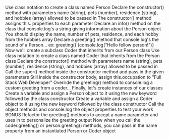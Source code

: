 Use class notation to create a class named Person
Declare the constructor() method with parameters name (string), pets (number), residence (string), and hobbies (array) allowed to be passed in
The constructor() method assigns this. properties to each parameter
Declare an info() method on the class that console.log's a string giving information about the Person object
You should display the name, number of pets, residence, and each hobby from the hobbies array
Declare a greeting() method that console.log's the sound of a Person... ex: greeting() {console.log("Hello fellow person!")}
Now we'll create a subclass Coder that inherits from our Person class
Use class notation to create a class named Coder that inherits from the Person class
Declare the constructor() method with parameters name (string), pets (number), residence (string), and hobbies (array) allowed to be passed in
Call the super() method inside the constructor method and pass in the given parameters
Still inside the constructor body, assign this.occupation to "Full Stack Web Developer"
Override the greeting() method to console.log a custom greeting from a coder…
Finally, let's create instances of our classes
Create a variable and assign a Person object to it using the new keyword followed by the class constructor
Create a variable and assign a Coder object to it using the new keyword followed by the class constructor
Call the object methods and console.log the object properties to test your work
BONUS
Refactor the greeting() methods to accept a name parameter and uses in to personalize the greeting output
Now when you call the coder.greeting() or person.greeting() methods, you can pass in the name property from an instantiated Person or Coder object
